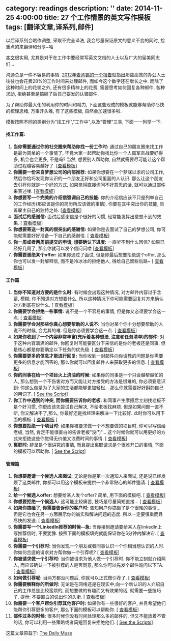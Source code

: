 category: readings
description: ''
date: 2014-11-25 4:00:00
title: 27 个工作情景的英文写作模板
tags: [翻译文章,译系列,邮件]
---

以后译系列会略作调整, 采取不完全译法, 我会尽量保证原文的意义不变的同时, 捡重点的来翻译和分享~哈

<p><a href="http://www.forbes.com/sites/dailymuse/2014/11/18/27-pre-written-templates-for-your-toughest-work-emails/">本文</a>很实用, 尤其是对于在工作中要经常写英文文档的人士以及广大的留美同志们...</p>

<p>沟通总是一件不容易的事情.  <a href="http://www.mckinsey.com/insights/high_tech_telecoms_internet/the_social_economy">2012年麦肯锡的一个报告</a>就指出那些高效的办公人士往往也会花费28%的工作时间来处理邮件, 而如今这个数字还在增长之中.  而除了这种时间上的花销之外, 还有很多精神上的花费, 需要思考如何回复各种邮件, 各种求助, 拒绝甚至是搞砸了后自己要发的认错邮件.</p>

<p>为了帮助你最大化的利用你的时间和精力, 下面这些现成的模板就能够帮助你尽快的梳理思绪, 万事开头难, 有了这些模板, 自然会加速很多啦. </p>

<p>模板按照不同的类别分为"找工作","工作中",以及"管理"三类, 下面一一列举一下:</p>

<h4>找工作篇:</h4>

<ol>
<li><strong>当你需要通过你的社交圈来帮助你找一份工作时:</strong> 通过自己的朋友圈来找工作是最为简单的一个事情了, 毕竟大家一起帮助你找比你一个人孤军奋战要好得多, 机会也会更多, 不是吗? 当然, 想要别人帮助你, 自然就需要尽可能让这个帮助过程越容易越好了.  [<a href="https://www.themuse.com/advice/help-me-find-a-job-emails-to-send-to-your-network">查看模板</a>]</li>
<li><strong>你需要一份来自梦想公司的内部推荐:</strong> 如果你想要在一个梦寐以求的公司工作,  然后你恰巧发现你认识的一个朋友正好和公司里面的人认识. 那么让这个朋友去引荐你就是一个好的方式, 如果觉得直接询问不好意思的话, 就可以通过邮件来表述喽. [<a href="https://www.themuse.com/advice/how-to-ask-for-a-referral-an-email-template">查看模板</a>]</li>
<li><strong>你想要写一个完美的介绍信强调自己的技能:</strong> 你的介绍信应该不只是列举自己的工作经历(那应该是你的简历所应该做的事情). 你要在其中突出你的技能, 告诉雇主自己的独特之处.  [<a href="https://www.themuse.com/advice/the-perfect-cover-letter-template-to-show-off-your-skills">查看模板</a>]</li>
<li><strong>面试后的感谢信:</strong> 面试后感谢信是个很好的习惯, 经常能发挥出意想不到的效果.  [ <a href="https://www.themuse.com/advice/how-to-write-an-interview-thankyou-note-an-email-template">查看模板</a>]</li>
<li><strong>你想要寄送一封真的很突出的感谢信:</strong> 如果你是去面试了自己的梦想公司, 你可能就需要好好准备一下自己的感谢信.  [ <a href="https://www.themuse.com/advice/emails-that-land-jobs-the-best-way-to-shine-in-a-followup-note">查看模板</a>]</li>
<li><strong>你一周或者两周前提交的申请, 想要确认下进度:</strong> 一直听不到什么回信? 如果已经好几周了, 那么你就可以发个信问问喽 [<a href="https://www.themuse.com/advice/how-to-follow-up-on-a-job-application-an-email-template">查看模板</a>]</li>
<li><strong>你需要谢绝某个offer:</strong> 如果你通过了面试, 但是你最后想要拒绝这个offer, 那么你也可以发一封解释信, 而不是冷冰冰的拒绝他人, 得给自己留些后路~ [ <a href="https://www.themuse.com/advice/how-to-gracefully-turn-down-a-job-offer">查看模板</a>]</li>
</ol>

<h4>工作篇</h4>

<ol>
<li><strong>当你不知道对方要的是什么时:</strong> 有时候会出现这种情况, 对方邮件内容过于含蓄, 模糊, 你不知道对方想要什么, 所以这种情况下你可能需要回复对方来确认对方到底在说什么. [ <a href="https://www.themuse.com/advice/the-4-most-ridiculous-emails-in-your-inboxand-how-to-answer-them">查看模板</a>]</li>
<li><strong>你需要学会拒绝一些事情:</strong> 说不是一个不容易的事情, 但是你又必须要学会这一点. [ <a href="https://www.themuse.com/advice/just-say-no-7-canned-responses-to-use-at-work">查看模板</a>]</li>
<li><strong>你需要学会对那些你真心想要帮助的人说不:</strong> 当你对某个你十分想要帮助的人说不的时候,  会尤其的难.  但是你必须要学会这一点. [ <a href="https://www.themuse.com/advice/how-to-say-no-to-anyone-even-a-good-friend">查看模板</a>]</li>
<li><strong>如果你收到了一个内容非常丰富(充斥着各种想法, 注意和任务清单)的邮件:</strong> 对于这种内容满满的邮件, 你回复时可能要区分下来信的是你的老板还是同事, 但是核心都是你要确定以下任务的优先级. [ <a href="https://www.themuse.com/advice/the-4-most-ridiculous-emails-in-your-inboxand-how-to-answer-them">查看模板</a>]</li>
<li><strong>你需要更多的信息才能进行回复:</strong> 当你收到一封邮件向你请教的问题是你需要更多的信息才能回答的, 那么你就可以回复邮件人来获取更多的信息. [
<a href="https://www.themuse.com/advice/the-4-most-ridiculous-emails-in-your-inboxand-how-to-answer-them">查看模板</a>]</li>
<li><strong>你的同事在给一个项目火上浇油的时候:</strong> 如果你的同事是一个只会越帮越忙的人, 那么想到一个不伤害对方而又能让对方接受的方法是很难的, 你必须要意识到: 你这么做是为了大家的生活都能够更加轻松... 那么你就需要好好斟酌自己的用词了. [ <a href="https://www.themuse.com/advice/how-to-gently-tell-a-colleague-youre-overcomplicating-thislike-a-lot">See the Script</a>]</li>
<li><strong>你工作中遇到的冲突, 而你需要告诉你的老板:</strong> 和同事产生摩擦后立刻找老板不是个好习惯, 你更应该先尝试自己解决, 不给老板找麻烦. 但是如果问题一直不断, 你又解决不了,那么, 你最好还是找经理来解决一下比较好. 此时你可以用下面的模板. [ <a href="https://www.themuse.com/advice/how-to-talk-to-your-boss-about-a-coworker-you-hate">查看模板</a> ]</li>
<li><strong>你想要拒绝一个项目时:</strong> 如果你被要求做一个不想要做的项目时, 你可以写信给老板, 当然, 肯定不能很直白的告诉老板"没门"... 这个时候你就可以用更好的方式来拒绝这些你觉得无价值又浪费时间的事情. [ <a href="https://www.themuse.com/advice/how-to-nicely-say-no-to-an-unwanted-project">查看模板</a>]</li>
<li><strong>离职时:</strong> 辞呈是个很讲究的事情, 而且提出离职请求是个很难开口的事情, 下面的模板可以帮助你. [ <a href="https://www.themuse.com/advice/how-to-write-a-resignation-letter">See the Script</a>]</li>
</ol>

<h4>管理篇</h4>

<ol>
<li><strong>你想要邀请一个候选人来面试:</strong> 无论是你是第一次通知人来面试, 还是说已经发烦了这类邮件, 你都可以用这个模板来提供一个非常贴心的邮件邀请. [  <a href="https://www.themuse.com/advice/how-to-invite-a-candidate-to-interview-an-email-template">查看模板</a>]</li>
<li><strong>给一个候选人offer:</strong> 想要给某人发个offer? 简单, 用下面的模板吧. [ <a href="https://www.themuse.com/advice/sending-a-job-offer-an-email-template">查看模板</a>]</li>
<li><strong>你想要拒绝一个候选人:</strong> 这可能比较痛苦, 技巧是尽量简短直接... [ <a href="https://www.themuse.com/advice/how-to-turn-down-a-candidate-an-email-template">查看模板</a>]</li>
<li><strong>如果你搞砸了, 你需要告诉你的客户时:</strong> 告知用户你搞砸了是个很难的事情... 但是它也会在另一方面展示你的诚实和解决问题的态度. 所以一定要慎重而且尽快的发送. [  <a href="https://www.themuse.com/advice/crisis-communications-102-what-to-say-and-how-to-say-it">查看模板</a>]</li>
<li><strong>你需要写一个LinkedIn推荐的时候--急:</strong> 当你接到邀请要给某人在linkedIn上写推荐信时, 不要犹豫. 按照下面的模板填完就能保证你在5分钟内解决它. [  <a href="https://www.themuse.com/advice/your-5minute-guide-to-writing-an-amazing-linkedin-recommendation">查看模板</a>]</li>
<li><strong>你需要一个引荐时:</strong> 当你发现一个朋友或者同事认识一个你相当想认识的人时. 你如何合适的请求对方帮你做一个引荐呢? [ <a href="https://www.themuse.com/advice/how-to-ask-for-an-introduction-an-email-template">查看模板</a>]</li>
<li><strong>你被请求做一个引荐时:</strong> 当你被请求为他人做一个引荐时. 你不能立刻就介绍两人, 而应该确认一下被引荐的人是否同意, 那么你可以先发个邮件询问以下TA. [ <a href="https://www.themuse.com/advice/the-double-optin-intro-an-email-template">查看模板</a>]</li>
<li><strong>如何做引荐呢:</strong> 当两方都没问题后, 你就可以正式做引荐了. [ <a href="https://www.themuse.com/advice/making-a-professional-introduction-an-email-template">查看模板</a>]</li>
<li><strong>你需要解释你的所做时:</strong> 无论是在网络还是在现实中,向一个新认识的人介绍自己的工作总是比较蛮烦的, 而想要做的有趣而又有效果的话, 就需要一些技巧了. 提示: 不要直白的说出你的头衔. [ <a href="https://www.themuse.com/advice/how-to-tell-people-what-you-doand-be-remembered">查看模板</a>]</li>
<li><strong>你需要一个客户帮你引荐其他客户时:</strong> 如果你有一些很好的客户, 并且希望他们能帮你引荐更多的客户, 那么下面的模板可以帮助你. [  <a href="https://www.themuse.com/advice/the-best-way-to-win-new-clients">查看模板</a>]</li>
<li><strong>邮件过多的时候:</strong> 很多时候你没有时间处理那么多的邮件的, 但又不能放着不管的话, 你可以利用一些策略或者简短回复来拒绝他们. [  <a href="https://www.themuse.com/advice/how-to-respond-to-informational-interview-requests-when-you-dont-have-time">See the Scripts</a>]</li>
</ol>

<p>这篇文章原载于:  <a href="http://themuse.com/advice">The Daily Muse</a></p>
